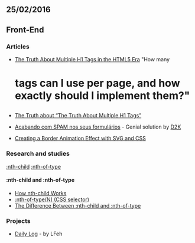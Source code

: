 25/02/2016
----------

## Front-End

### Articles

* [The Truth About Multiple H1 Tags in the HTML5 Era](http://webdesign.tutsplus.com/articles/the-truth-about-multiple-h1-tags-in-the-html5-era--webdesign-16824) "How many <h1> tags can I use per page, and how exactly should I implement them?"

* [The Truth about “The Truth About Multiple H1 Tags”](http://adrianroselli.com/2013/12/the-truth-about-truth-about-multiple-h1.html)

* [Acabando com SPAM nos seus formulários](http://blog.da2k.com.br/2015/02/16/acabando-com-spam-nos-seus-formularios/#.Vs3vrp3IIeA.twitter) - Genial solution by [D2K](@fdaciuk)

* [Creating a Border Animation Effect with SVG and CSS](http://tympanus.net/codrops/2014/02/26/creating-a-border-animation-effect-with-svg-and-css)

### Research and studies

[:nth-child](https://developer.mozilla.org/en-US/docs/Web/CSS/:nth-child)
[:nth-of-type](https://developer.mozilla.org/pt-BR/docs/Web/CSS/:nth-of-type)

#### :nth-child and :nth-of-type

- [How nth-child Works](https://css-tricks.com/how-nth-child-works/)
- [:nth-of-type(N) (CSS selector)](http://www.sitepoint.com/web-foundations/nth-typen-css-selector/)
- [The Difference Between :nth-child and :nth-of-type](https://css-tricks.com/the-difference-between-nth-child-and-nth-of-type/)

### Projects

- [Daily Log](https://github.com/erichideki/dev-podcast-list-brazil) - by LFeh
